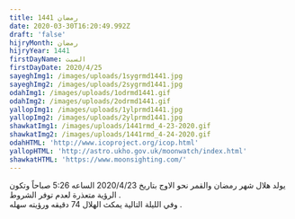 ```yaml
---
title: رمضان 1441
date: 2020-03-30T16:20:49.992Z
draft: 'false'
hijryMonth: رمضان
hijryYear: 1441
firstDayName: السبت
firstDayDate: 2020/4/25
sayeghImg1: /images/uploads/1sygrmd1441.jpg
sayeghImg2: /images/uploads/2sygrmd1441.jpg
odahImg1: /images/uploads/1odrmd1441.gif
odahImg2: /images/uploads/2odrmd1441.gif
yallopImg1: /images/uploads/1ylprmd1441.jpg
yallopImg2: /images/uploads/2ylprmd1441.jpg
shawkatImg1: /images/uploads/1441rmd_4-23-2020.gif
shawkatImg2: /images/uploads/1441rmd_4-24-2020.gif
odahHTML: 'http://www.icoproject.org/icop.html'
yallopHTML: 'http://astro.ukho.gov.uk/moonwatch/index.html'
shawkatHTML: 'https://www.moonsighting.com/'
---
```

يولد هلال شهر رمضان والقمر نحو الاوج بتاريخ 2020/4/23 الساعه 5:26 صباحاً وتكون الرؤية متعذرة لعدم توفر الشروط .\
وفي الليلة التالية يمكث الهلال 74 دقيقه ورؤيته سهله .